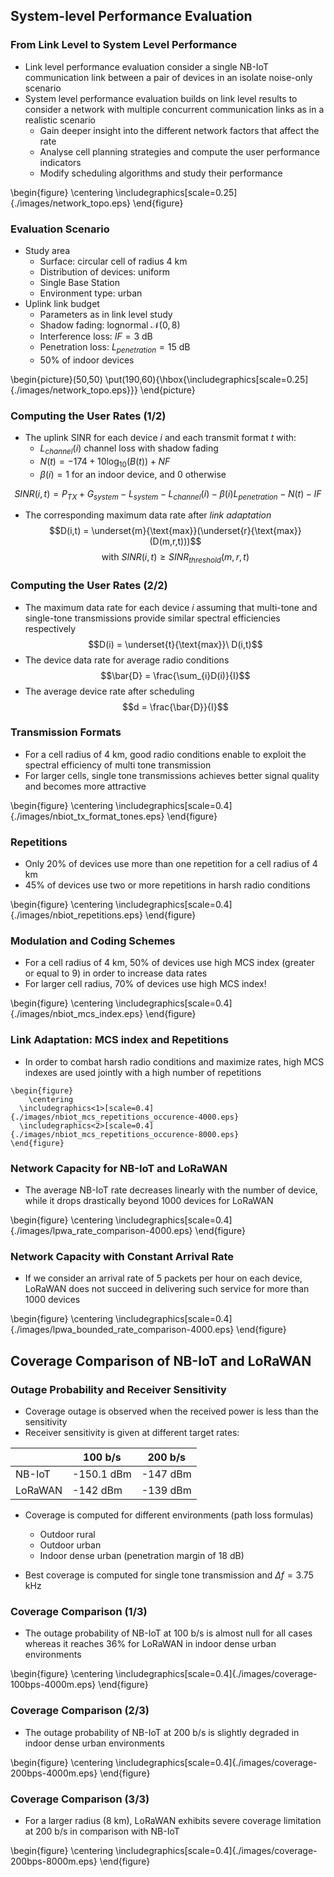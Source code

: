 ## System-level Performance Evaluation

### From Link Level to System Level Performance

- Link level performance evaluation consider a single NB-IoT communication link between a pair of devices in an isolate noise-only scenario
- System level performance evaluation builds on link level results to consider a network with multiple concurrent communication links as in a realistic scenario
  - Gain deeper insight into the different network factors that affect the rate
  - Analyse cell planning strategies and compute the user performance indicators
  - Modify scheduling algorithms and study their performance 

\begin{figure}
	\centering
  \includegraphics[scale=0.25]{./images/network_topo.eps}
\end{figure}

<!--
  - Analyze the rate of NB-IoT transmission modes under different scenarios
  - Gain deeper insight into the different factors that can affect the rate
  - Modify parameters and propagation conditions and study their effect
-->

### Evaluation Scenario
- Study area
    - Surface: circular cell of radius 4 km
    - Distribution of devices: uniform
    - Single Base Station
    - Environment type: urban
- Uplink link budget
  - Parameters as in link level study
  - Shadow fading: lognormal $\mathcal{N}(0,8)$
  - Interference loss: $IF = 3$ dB
  - Penetration loss: $L_{penetration} = 15$ dB
  - 50% of indoor devices

\begin{picture}(50,50)
\put(190,60){\hbox{\includegraphics[scale=0.25]{./images/network_topo.eps}}}
\end{picture}

### Computing the User Rates (1/2)

- The uplink SINR for each device $i$ and each transmit format $t$ with:
  - $L_{channel}(i)$ channel loss with shadow fading
  - $N(t) = -174+10\text{log}_{10}(B(t)) + NF$
  - $\beta(i) = 1$ for an indoor device, and 0 otherwise

$$SINR(i,t) = P_{TX} + G_{system} - L_{system} - L_{channel}(i) - \beta(i) L_{penetration} - N(t) - IF$$

- The corresponding maximum data rate after *link adaptation*
$$D(i,t) = \underset{m}{\text{max}}(\underset{r}{\text{max}}(D(m,r,t)))$$ 
$$\text{with } SINR(i,t) \geq SINR_{threshold}(m,r,t)$$

<!--  
  - This is equal to the feasible rate with the lowest number of repetitions and highest MCS index 
-->

### Computing the User Rates (2/2)

- The maximum data rate for each device $i$ assuming that multi-tone and single-tone transmissions provide similar spectral efficiencies respectively
$$D(i) = \underset{t}{\text{max}}\ D(i,t)$$
- The device data rate for average radio conditions
$$\bar{D} = \frac{\sum_{i}D(i)}{I}$$
- The average device rate after scheduling
$$d = \frac{\bar{D}}{I}$$

### Transmission Formats

- For a cell radius of 4 km, good radio conditions enable to exploit the spectral efficiency of multi tone transmission
- For larger cells, single tone transmissions achieves better signal quality and becomes more attractive 

\begin{figure}
	\centering
  \includegraphics[scale=0.4]{./images/nbiot_tx_format_tones.eps}
\end{figure}

### Repetitions

- Only 20% of devices use more than one repetition for a cell radius of 4 km
- 45% of devices use two or more repetitions in harsh radio conditions 

\begin{figure}
	\centering
  \includegraphics[scale=0.4]{./images/nbiot_repetitions.eps}
\end{figure}

### Modulation and Coding Schemes
- For a cell radius of 4 km, 50% of devices use high MCS index (greater or equal to 9) in order to increase data rates
- For larger cell radius, 70% of devices use high MCS index!

\begin{figure}
	\centering
  \includegraphics[scale=0.4]{./images/nbiot_mcs_index.eps}
\end{figure}

### Link Adaptation: MCS index and Repetitions

- In order to combat harsh radio conditions and maximize rates, high MCS indexes are used jointly with a high number of repetitions

```{=latex}
\begin{figure}
	\centering
  \includegraphics<1>[scale=0.4]{./images/nbiot_mcs_repetitions_occurence-4000.eps}
  \includegraphics<2>[scale=0.4]{./images/nbiot_mcs_repetitions_occurence-8000.eps}
\end{figure}
```

### Network Capacity for NB-IoT and LoRaWAN
- The average NB-IoT rate decreases linearly with the number of device, while it drops drastically beyond 1000 devices for LoRaWAN

\begin{figure}
	\centering
  \includegraphics[scale=0.4]{./images/lpwa_rate_comparison-4000.eps}
\end{figure}

### Network Capacity with Constant Arrival Rate 

- If we consider an arrival rate of 5 packets per hour on each device, LoRaWAN does not succeed in delivering such service for more than 1000 devices

\begin{figure}
	\centering
  \includegraphics[scale=0.4]{./images/lpwa_bounded_rate_comparison-4000.eps}
\end{figure}

<!--
### Results
- Spectral efficiency/instantaneous physical rate, for multi-tone and single-tone transmissions
    - Multi-tone transmissions provide similar spectral efficiencies. Consequently, network capacity = maximum data rate $\Rightarrow$ RU = 180 kHz (12 subcarriers) over 1 ms
    - Single-tone transmissions provide similar spectral efficiencies. Consequently, maximum data rate $\Rightarrow$ RU = 15 kHz over 8 ms
    - Generate devices, compute their received SNR
    - Perform link adaptation: determine their MCS and number of repetitions
    - Deduce their instantaneous physical rate/spectral efficiency
    - Average user instantaneous physical rate/spectral efficiency $\rightarrow$ network capacity = average number of devices per cell = average user instantaneous rate/average user required rate

### Results
- Link adaptation
    - Objective: maximize the instantaneous physical rate
    - For each number of repetition $R$, identify the MCS that maximizes the instantaneous rate, subject to: received SNR $\geq SNR_{threshold}$ $\Rightarrow$ one MCS candidate for each $R$
    - Choose, from these candidates, the (MCS, $R$) couple that maximizes the instantaneous physical rate
- Results:
    - Average user instantaneous rate to compute the cell capacity
    - Percentage of users using each MCS, or each (MCS, $R$) couple if more relevant
-->

## Coverage Comparison of NB-IoT and LoRaWAN

### Outage Probability and Receiver Sensitivity

- Coverage outage is observed when the received power is less than the sensitivity
- Receiver sensitivity is given at different target rates:

|         | 100 b/s       | 200 b/s  |
|---------|---------------|----------|
| NB-IoT  | -150.1 dBm    | -147 dBm |
| LoRaWAN | -142 dBm      | -139 dBm |

- Coverage is computed for different environments (path loss formulas)
  - Outdoor rural
  - Outdoor urban
  - Indoor dense urban (penetration margin of 18 dB)

- Best coverage is computed for single tone transmission and $\Delta f = 3.75$ kHz

### Coverage Comparison (1/3)
- The outage probability of NB-IoT at 100 b/s is almost null for all cases whereas it reaches 36% for LoRaWAN in indoor dense urban environments

\begin{figure}
	\centering
  \includegraphics[scale=0.4]{./images/coverage-100bps-4000m.eps}
\end{figure}

### Coverage Comparison (2/3)
- The outage probability of NB-IoT at 200 b/s is slightly degraded in indoor dense urban environments

\begin{figure}
	\centering
  \includegraphics[scale=0.4]{./images/coverage-200bps-4000m.eps}
\end{figure}

### Coverage Comparison (3/3)
- For a larger radius (8 km), LoRaWAN exhibits severe coverage limitation at 200 b/s in comparison with NB-IoT 

\begin{figure}
	\centering
  \includegraphics[scale=0.4]{./images/coverage-200bps-8000m.eps}
\end{figure}
